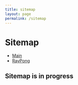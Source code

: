 ```yaml
---
title: sitemap
layout: page
permalink: /sitemap
---
```


# Sitemap
 - [Main](https://raythenoob.github.io/website/)
  - [RayPong](https://raythenoob.github.io/website/RayPong)

**Sitemap is in progress**
---
